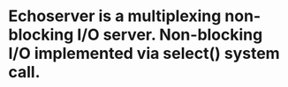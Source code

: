 # Echoserver is a multiplexing non-blocking I/O server. Non-blocking I/O implemented via select() system call.
